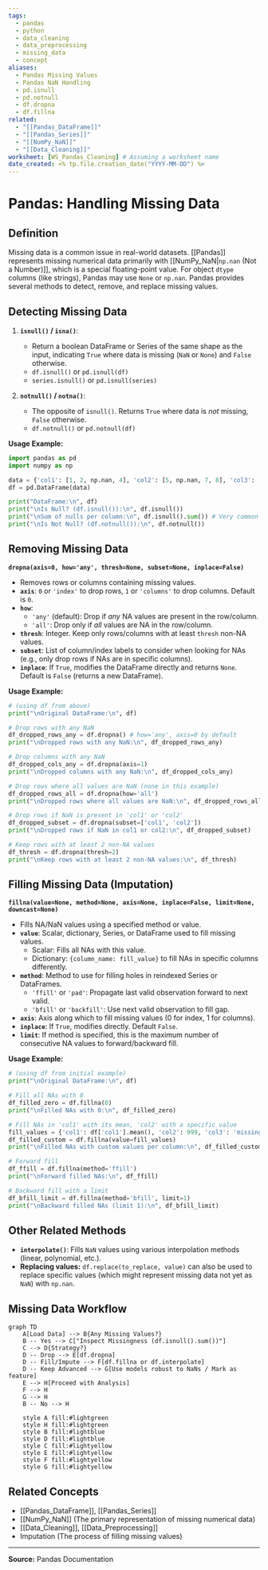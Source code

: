 ```yaml
---
tags:
  - pandas
  - python
  - data_cleaning
  - data_preprocessing
  - missing_data
  - concept
aliases:
  - Pandas Missing Values
  - Pandas NaN Handling
  - pd.isnull
  - pd.notnull
  - df.dropna
  - df.fillna
related:
  - "[[Pandas_DataFrame]]"
  - "[[Pandas_Series]]"
  - "[[NumPy_NaN]]"
  - "[[Data_Cleaning]]"
worksheet: [WS_Pandas_Cleaning] # Assuming a worksheet name
date_created: <% tp.file.creation_date("YYYY-MM-DD") %>
---
```

# Pandas: Handling Missing Data

## Definition

Missing data is a common issue in real-world datasets. [[Pandas]] represents missing numerical data primarily with [[NumPy_NaN|`np.nan` (Not a Number)]], which is a special floating-point value. For object `dtype` columns (like strings), Pandas may use `None` or `np.nan`. Pandas provides several methods to detect, remove, and replace missing values.

## Detecting Missing Data

1.  **`isnull()` / `isna()`**:
    -   Return a boolean DataFrame or Series of the same shape as the input, indicating `True` where data is missing (`NaN` or `None`) and `False` otherwise.
    -   `df.isnull()` or `pd.isnull(df)`
    -   `series.isnull()` or `pd.isnull(series)`

2.  **`notnull()` / `notna()`**:
    -   The opposite of `isnull()`. Returns `True` where data is *not* missing, `False` otherwise.
    -   `df.notnull()` or `pd.notnull(df)`

**Usage Example:**
```python
import pandas as pd
import numpy as np

data = {'col1': [1, 2, np.nan, 4], 'col2': [5, np.nan, 7, 8], 'col3': ['a', 'b', 'c', None]}
df = pd.DataFrame(data)

print("DataFrame:\n", df)
print("\nIs Null? (df.isnull()):\n", df.isnull())
print("\nSum of nulls per column:\n", df.isnull().sum()) # Very common check
print("\nIs Not Null? (df.notnull()):\n", df.notnull())
```

## Removing Missing Data

**`dropna(axis=0, how='any', thresh=None, subset=None, inplace=False)`**
-   Removes rows or columns containing missing values.
-   **`axis`**: `0` or `'index'` to drop rows, `1` or `'columns'` to drop columns. Default is `0`.
-   **`how`**:
    -   `'any'` (default): Drop if *any* NA values are present in the row/column.
    -   `'all'`: Drop only if *all* values are NA in the row/column.
-   **`thresh`**: Integer. Keep only rows/columns with at least `thresh` non-NA values.
-   **`subset`**: List of column/index labels to consider when looking for NAs (e.g., only drop rows if NAs are in specific columns).
-   **`inplace`**: If `True`, modifies the DataFrame directly and returns `None`. Default is `False` (returns a new DataFrame).

**Usage Example:**
```python
# (using df from above)
print("\nOriginal DataFrame:\n", df)

# Drop rows with any NaN
df_dropped_rows_any = df.dropna() # how='any', axis=0 by default
print("\nDropped rows with any NaN:\n", df_dropped_rows_any)

# Drop columns with any NaN
df_dropped_cols_any = df.dropna(axis=1)
print("\nDropped columns with any NaN:\n", df_dropped_cols_any)

# Drop rows where all values are NaN (none in this example)
df_dropped_rows_all = df.dropna(how='all')
print("\nDropped rows where all values are NaN:\n", df_dropped_rows_all)

# Drop rows if NaN is present in 'col1' or 'col2'
df_dropped_subset = df.dropna(subset=['col1', 'col2'])
print("\nDropped rows if NaN in col1 or col2:\n", df_dropped_subset)

# Keep rows with at least 2 non-NA values
df_thresh = df.dropna(thresh=2)
print("\nKeep rows with at least 2 non-NA values:\n", df_thresh)
```

## Filling Missing Data (Imputation)

**`fillna(value=None, method=None, axis=None, inplace=False, limit=None, downcast=None)`**
-   Fills NA/NaN values using a specified method or value.
-   **`value`**: Scalar, dictionary, Series, or DataFrame used to fill missing values.
    -   Scalar: Fills all NAs with this value.
    -   Dictionary: `{column_name: fill_value}` to fill NAs in specific columns differently.
-   **`method`**: Method to use for filling holes in reindexed Series or DataFrames.
    -   `'ffill'` or `'pad'`: Propagate last valid observation forward to next valid.
    -   `'bfill'` or `'backfill'`: Use next valid observation to fill gap.
-   **`axis`**: Axis along which to fill missing values (0 for index, 1 for columns).
-   **`inplace`**: If `True`, modifies directly. Default `False`.
-   **`limit`**: If method is specified, this is the maximum number of consecutive NA values to forward/backward fill.

**Usage Example:**
```python
# (using df from initial example)
print("\nOriginal DataFrame:\n", df)

# Fill all NAs with 0
df_filled_zero = df.fillna(0)
print("\nFilled NAs with 0:\n", df_filled_zero)

# Fill NAs in 'col1' with its mean, 'col2' with a specific value
fill_values = {'col1': df['col1'].mean(), 'col2': 999, 'col3': 'missing'}
df_filled_custom = df.fillna(value=fill_values)
print("\nFilled NAs with custom values per column:\n", df_filled_custom)

# Forward fill
df_ffill = df.fillna(method='ffill')
print("\nForward filled NAs:\n", df_ffill)

# Backward fill with a limit
df_bfill_limit = df.fillna(method='bfill', limit=1)
print("\nBackward filled NAs (limit 1):\n", df_bfill_limit)
```

## Other Related Methods

- **`interpolate()`**: Fills `NaN` values using various interpolation methods (linear, polynomial, etc.).
- **Replacing values:** `df.replace(to_replace, value)` can also be used to replace specific values (which might represent missing data not yet as `NaN`) with `np.nan`.

## Missing Data Workflow

```mermaid
graph TD
    A[Load Data] --> B{Any Missing Values?}
    B -- Yes --> C["Inspect Missingness (df.isnull().sum())"]
    C --> D{Strategy?}
    D -- Drop --> E[df.dropna]
    D -- Fill/Impute --> F[df.fillna or df.interpolate]
    D -- Keep Advanced --> G[Use models robust to NaNs / Mark as feature]
    E --> H[Proceed with Analysis]
    F --> H
    G --> H
    B -- No --> H

    style A fill:#lightgreen
    style H fill:#lightgreen
    style B fill:#lightblue
    style D fill:#lightblue
    style C fill:#lightyellow
    style E fill:#lightyellow
    style F fill:#lightyellow
    style G fill:#lightyellow
```

## Related Concepts
- [[Pandas_DataFrame]], [[Pandas_Series]]
- [[NumPy_NaN]] (The primary representation of missing numerical data)
- [[Data_Cleaning]], [[Data_Preprocessing]]
- Imputation (The process of filling missing values)

---
**Source:** Pandas Documentation
